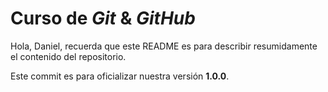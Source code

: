 # Curso de _Git_ & _GitHub_

Hola, Daniel, recuerda que este README es para describir resumidamente el contenido del repositorio.

Este commit es para oficializar nuestra versión **1.0.0**.

<!-- Cambios -->

<!-- Para hacer un cambio a un commit, puedes realizarlo mientras no hayas hecho un push al repositorio remoto. Porque si no habría que crear otro commit especificando que hubo conflictos y se resolvieron. Así, al revisar el historial de cambios, se podría entender fácilmente lo que sucedió.

Sólo debemos ejecutar el comando git push cuando estamos seguros de que los cambios que realizamos están correctos y no van a tener conflicto con algún archivo del repositorio.

Si por error cambiamos algo que no debía ser así, y agregamos el cambio al staging, lo que debemos hacer es hacer un hard reset al HEAD~1 para volver al commit anterior, y allí poder escribir el código correctamente. -->

<!-- Registro del historial -->

<!-- git log nos permite conocer todo el historial de un proyecto, con la información de la fecha, el autor y id de cada cambio. Para obtener más información, recurrir a la documentación del comando git log, con los comandos de ayuda de git: git 'comando' -h y git help 'comando'. -->

<!-- git log

# muestra en una sola línea por cambio
git log --oneline

# guarda el log en la ruta y archivo que especifiquemos
git log > commits.txt

# muestra el historial con el formato que indicamos
git log --pretty=format:"%h - %an, %ar : %s"

# cambiamos la n por cualquier número entero y mostrará los n cambios recientes
git log -n

# muestra los cambios realizados después de la fecha especificada
git log --after="2019-07-07 00:00:00"

# muestra los cambios realizados antes de la fecha especificada
git log --before="2019-07-08 00:00:00"

# muestra los cambios realizados en el rango de fecha especificado
git log --after="2019-07-07 00:00:00" --before="2019-07-08 00:00:00"

# muestra una gráfica del historial de cambios, rama y fusiones
git log --oneline --graph --all

# muestra todo el registro de acciones del log
# incluyendo inserciones, cambios, eliminaciones, fusiones, etc.
git reflog

# diferencias entre el Working Directory y el Staging Area
git diff -->